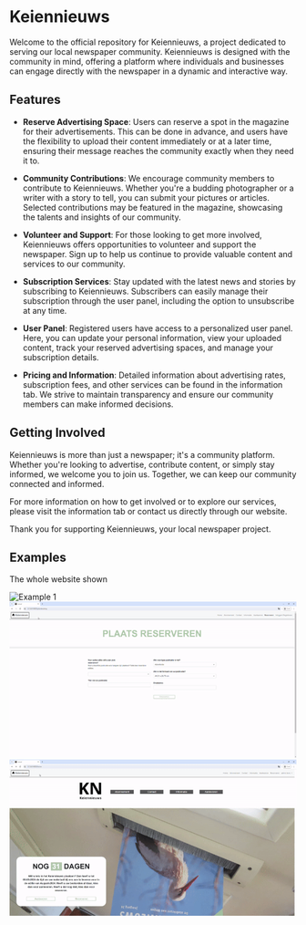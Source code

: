 # Keiennieuws

Welcome to the official repository for Keiennieuws, a project dedicated to serving our local newspaper community. Keiennieuws is designed with the community in mind, offering a platform where individuals and businesses can engage directly with the newspaper in a dynamic and interactive way.

## Features

- **Reserve Advertising Space**: Users can reserve a spot in the magazine for their advertisements. This can be done in advance, and users have the flexibility to upload their content immediately or at a later time, ensuring their message reaches the community exactly when they need it to.

- **Community Contributions**: We encourage community members to contribute to Keiennieuws. Whether you're a budding photographer or a writer with a story to tell, you can submit your pictures or articles. Selected contributions may be featured in the magazine, showcasing the talents and insights of our community.

- **Volunteer and Support**: For those looking to get more involved, Keiennieuws offers opportunities to volunteer and support the newspaper. Sign up to help us continue to provide valuable content and services to our community.

- **Subscription Services**: Stay updated with the latest news and stories by subscribing to Keiennieuws. Subscribers can easily manage their subscription through the user panel, including the option to unsubscribe at any time.

- **User Panel**: Registered users have access to a personalized user panel. Here, you can update your personal information, view your uploaded content, track your reserved advertising spaces, and manage your subscription details.

- **Pricing and Information**: Detailed information about advertising rates, subscription fees, and other services can be found in the information tab. We strive to maintain transparency and ensure our community members can make informed decisions.

## Getting Involved

Keiennieuws is more than just a newspaper; it's a community platform. Whether you're looking to advertise, contribute content, or simply stay informed, we welcome you to join us. Together, we can keep our community connected and informed.

For more information on how to get involved or to explore our services, please visit the information tab or contact us directly through our website.

Thank you for supporting Keiennieuws, your local newspaper project.

## Examples
The whole website shown

![Example 1](examples/example-1.gif)
![Example 2](examples/example-2.gif)
![Example 3](examples/example-3.gif)